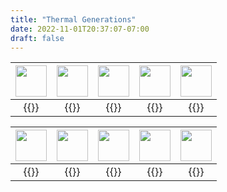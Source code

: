 ```yaml
---
title: "Thermal Generations"
date: 2022-11-01T20:37:07-07:00
draft: false
---
```


<img src="flags/us.svg" width="50"> |  <img src="flags/ru.svg" width="50"> | <img src="flags/de.svg" width="50"> | <img src="flags/gb.svg" width="50"> | <img src="flags/cn.svg" width="50">
:------------------------------:|:------------------------------:|:------------------------------:|:------------------------------:|:------------------------------:
{{<thermallist nation="us_">}}  |  {{<thermallist nation="ussr_">}}|{{<thermallist nation="germ_">}}|{{<thermallist nation="uk_">}}|{{<thermallist nation="cn_">}}

<img src="flags/se.svg" width="50"> |  <img src="flags/il.svg" width="50"> | <img src="flags/it.svg" width="50"> | <img src="flags/jp.svg" width="50"> | <img src="flags/fr.svg" width="50">
:------------------------------:|:------------------------------:|:------------------------------:|:------------------------------:|:------------------------------:
{{<thermallist nation="sw_">}}  |  {{<thermallist nation="il_">}}|{{<thermallist nation="it_">}}|{{<thermallist nation="jp_">}}|{{<thermallist nation="fr_">}}